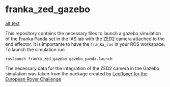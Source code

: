 # franka_zed_gazebo

[alt text](./images/gazebo_zed2_franka)

This repository contains the necessary files to launch a gazebo simulation of the Franka Panda set in the IAS lab with the ZED2 camera attached to the end effector. It is importante to have the `franka_ros` in your ROS workspace. To launch the simulation run

```
roslaunch franka_zed_gazebo gazebo_panda.launch
```

The necessary data for the integration of the ZED2 camera in the Gazebo simulation was taken from the package created by [LeoRover for the European Rover Challenge ](https://github.com/LeoRover/leo_erc_common/blob/ec055bd2bb6cd69148a617dcf84b890470b27d0c/leo_erc_description/urdf/zed2.xacro)
